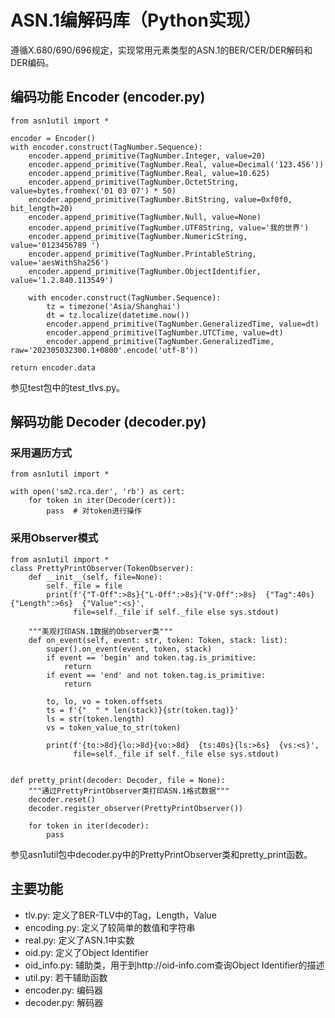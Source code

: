 # ASN.1编解码库（Python实现）

遵循X.680/690/696规定，实现常用元素类型的ASN.1的BER/CER/DER解码和DER编码。

## 编码功能 Encoder (encoder.py)

```
from asn1util import *

encoder = Encoder()
with encoder.construct(TagNumber.Sequence):
    encoder.append_primitive(TagNumber.Integer, value=20)
    encoder.append_primitive(TagNumber.Real, value=Decimal('123.456'))
    encoder.append_primitive(TagNumber.Real, value=10.625)
    encoder.append_primitive(TagNumber.OctetString, value=bytes.fromhex('01 03 07') * 50)
    encoder.append_primitive(TagNumber.BitString, value=0xf0f0, bit_length=20)
    encoder.append_primitive(TagNumber.Null, value=None)
    encoder.append_primitive(TagNumber.UTF8String, value='我的世界')
    encoder.append_primitive(TagNumber.NumericString, value='0123456789 ')
    encoder.append_primitive(TagNumber.PrintableString, value='aesWithSha256')
    encoder.append_primitive(TagNumber.ObjectIdentifier, value='1.2.840.113549')

    with encoder.construct(TagNumber.Sequence):
        tz = timezone('Asia/Shanghai')
        dt = tz.localize(datetime.now())
        encoder.append_primitive(TagNumber.GeneralizedTime, value=dt)
        encoder.append_primitive(TagNumber.UTCTime, value=dt)
        encoder.append_primitive(TagNumber.GeneralizedTime, raw='202305032300.1+0800'.encode('utf-8'))

return encoder.data
```

参见test包中的test_tlvs.py。

## 解码功能 Decoder (decoder.py)

### 采用遍历方式
```
from asn1util import *

with open('sm2.rca.der', 'rb') as cert:
    for token in iter(Decoder(cert)):
        pass  # 对token进行操作
```

### 采用Observer模式

```
from asn1util import *
class PrettyPrintObserver(TokenObserver):
    def __init__(self, file=None):
        self._file = file
        print(f'{"T-Off":>8s}{"L-Off":>8s}{"V-Off":>8s}  {"Tag":40s}{"Length":>6s}  {"Value":<s}',
              file=self._file if self._file else sys.stdout)

    """美观打印ASN.1数据的Observer类"""
    def on_event(self, event: str, token: Token, stack: list):
        super().on_event(event, token, stack)
        if event == 'begin' and token.tag.is_primitive:
            return
        if event == 'end' and not token.tag.is_primitive:
            return

        to, lo, vo = token.offsets
        ts = f'{"  " * len(stack)}{str(token.tag)}'
        ls = str(token.length)
        vs = token_value_to_str(token)

        print(f'{to:>8d}{lo:>8d}{vo:>8d}  {ts:40s}{ls:>6s}  {vs:<s}',
              file=self._file if self._file else sys.stdout)


def pretty_print(decoder: Decoder, file = None):
    """通过PrettyPrintObserver类打印ASN.1格式数据"""
    decoder.reset()
    decoder.register_observer(PrettyPrintObserver())

    for token in iter(decoder):
        pass
```

参见asn1util包中decoder.py中的PrettyPrintObserver类和pretty_print函数。

## 主要功能

* tlv.py:       定义了BER-TLV中的Tag，Length，Value
* encoding.py:  定义了较简单的数值和字符串
* real.py:      定义了ASN.1中实数
* oid.py:       定义了Object Identifier
* oid_info.py:  辅助类，用于到http://oid-info.com查询Object Identifier的描述
* util.py:      若干辅助函数
* encoder.py:   编码器
* decoder.py:   解码器
